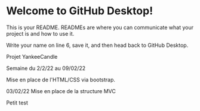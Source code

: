 # Welcome to GitHub Desktop!

This is your README. READMEs are where you can communicate what your project is and how to use it.

Write your name on line 6, save it, and then head back to GitHub Desktop.

Projet YankeeCandle

Semaine du 2/2/22 au 09/02/22

Mise en place de l'HTML/CSS via bootstrap.

03/02/22 Mise en place de la structure MVC

Petit test